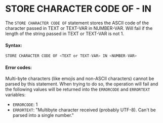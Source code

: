 # STORE CHARACTER CODE OF - IN

The `STORE CHARACTER CODE OF` statement stores the ASCII code of the character passed in TEXT or TEXT-VAR in NUMBER-VAR. Will fail if the length of the string passed in TEXT or TEXT-VAR is not 1.

#### Syntax:

```c
STORE CHARACTER CODE OF <TEXT or TEXT-VAR> IN <NUMBER-VAR>
```

#### Error codes:

Multi-byte characters \(like emojis and non-ASCII characters\) cannot be parsed by this statement. When trying to do so, the operation will fail and the following values will be returned into the `ERRORCODE` and `ERRORTEXT` variables:

* `ERRORCODE`: 1
* `ERRORTEXT`: "Multibyte character received \(probably UTF-8\). Can't be parsed into a single number."

